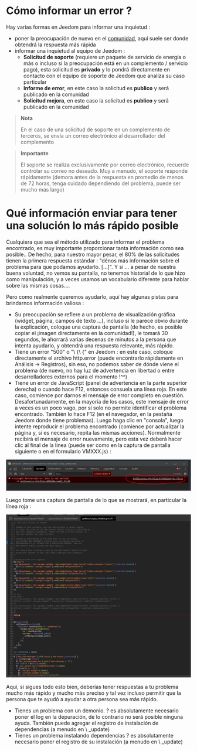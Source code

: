# Cómo informar un error ?

Hay varias formas en Jeedom para informar una inquietud : 

- poner la preocupación de nuevo en el [comunidad](https://community.jeedom.com), aquí suele ser donde obtendrá la respuesta más rápida
- informar una inquietud al equipo de Jeedom : 
  - **Solicitud de soporte** (requiere un paquete de servicio de energía o más o incluso si la preocupación está en un complemento / servicio pago), esta solicitud es **privado** y lo pondrá directamente en contacto con el equipo de soporte de Jeedom que analiza su caso particular
  - **Informe de error**, en este caso la solicitud es **publico** y será publicado en la comunidad
  - **Solicitud mejora**, en este caso la solicitud es **publico** y será publicado en la comunidad

>**Nota**
>
>En el caso de una solicitud de soporte en un complemento de terceros, se envía un correo electrónico al desarrollador del complemento

>**Importante**
>
>El soporte se realiza exclusivamente por correo electrónico, recuerde controlar su correo no deseado. Muy a menudo, el soporte responde rápidamente (demora antes de la respuesta en promedio de menos de 72 horas, tenga cuidado dependiendo del problema, puede ser mucho más largo)

# Qué información enviar para tener una solución lo más rápido posible

Cualquiera que sea el método utilizado para informar el problema encontrado, es muy importante proporcionar tanta información como sea posible.. De hecho, para nuestro mayor pesar, el 80% de las solicitudes tienen la primera respuesta estándar : "dénos más información sobre el problema para que podamos ayudarlo. [...]". Y sí ... a pesar de nuestra buena voluntad, no vemos su pantalla, no tenemos historial de lo que hizo como manipulación, y a veces usamos un vocabulario diferente para hablar sobre las mismas cosas....

Pero como realmente queremos ayudarlo, aquí hay algunas pistas para brindarnos información valiosa : 

- Su preocupación se refiere a un problema de visualización gráfica (widget, página, campos de texto ...), incluso si le parece obvio durante la explicación, coloque una captura de pantalla (de hecho, es posible copiar el ¡imagen directamente en la comunidad!), le tomará 30 segundos, le ahorrará varias decenas de minutos a la persona que intenta ayudarlo, y obtendrá una respuesta relevante, más rápido.
- Tiene un error "500" o "\ {\ {" en Jeedom : en este caso, coloque directamente el archivo http.error (puede encontrarlo rápidamente en Análisis -> Registros), sin eso, no podemos saber de dónde viene el problema (de nuevo, no hay luz de advertencia en libertad o entre desarrolladores externos para el momento !^^)
- Tiene un error de JavaScript (panel de advertencia en la parte superior derecha) o cuando hace F12, entonces consuela una línea roja. En este caso, comience por darnos el mensaje de error completo en cuestión. Desafortunadamente, en la mayoría de los casos, este mensaje de error a veces es un poco vago, por sí solo no permite identificar el problema encontrado. También lo hace F12 (en el navegador, en la pestaña Jeedom donde tiene problemas). Luego haga clic en "consola", luego intente reproducir el problema encontrado (comience por actualizar la página y, si es necesario, repita las mismas acciones). Normalmente recibirá el mensaje de error nuevamente, pero esta vez deberá hacer clic al final de la línea (puede ser como en la captura de pantalla siguiente o en el formulario VMXXX.js) : 

![remonter_un_bug001](images/remonter_un_bug001.png)

Luego tome una captura de pantalla de lo que se mostrará, en particular la línea roja : 

![remonter_un_bug002](images/remonter_un_bug002.png)

Aquí, si sigues todo esto bien, deberías tener respuestas a tu problema mucho más rápido y mucho más preciso y tal vez incluso permitir que la persona que te ayudó a ayudar a otra persona sea más rápido.

- Tienes un problema con un demonio. ? es absolutamente necesario poner el log en la depuración, de lo contrario no será posible ninguna ayuda. También puede agregar el registro de instalación de dependencias (a menudo en \ _update)
- Tienes un problema instalando dependencias ? es absolutamente necesario poner el registro de su instalación (a menudo en \ _update)
